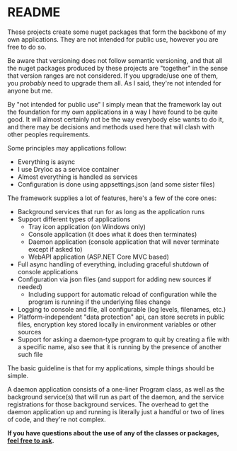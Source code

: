 # README

These projects create some nuget packages that form the backbone of my own applications. They are not
intended for public use, however you are free to do so.

Be aware that versioning does not follow semantic versioning, and that all the nuget packages produced
by these projects are "together" in the sense that version ranges are not considered. If you upgrade/use
one of them, you *probably* need to upgrade them all. As I said, they're not intended for anyone but me.

By "not intended for public use" I simply mean that the framework lay out the
foundation for my own applications in a way I have found to be quite good. It
will almost certainly not be the way everybody else wants to do it, and there
may be decisions and methods used here that will clash with other peoples
requirements.

Some principles may applications follow:

* Everything is async
* I use DryIoc as a service container
* Almost everything is handled as services
* Configuration is done using appsettings.json (and some sister files)

The framework supplies a lot of features, here's a few of the core ones:

* Background services that run for as long as the application runs
* Support different types of applications
    * Tray icon application (on Windows only)
    * Console application (it does what it does then terminates)
    * Daemon application (console application that will never terminate except if asked to)
    * WebAPI application (ASP.NET Core MVC based)
* Full async handling of everything, including graceful shutdown of console applications
* Configuration via json files (and support for adding new sources if needed)
    * Including support for automatic reload of configuration while the program
      is running if the underlying files change
* Logging to console and file, all configurable (log levels, filenames, etc.)
* Platform-independent "data protection" api, can store secrets in
  public files, encryption key stored locally in environment
  variables or other sources
* Support for asking a daemon-type program to quit by creating a file with
  a specific name, also see that it is running by the presence of another
  such file

The basic guideline is that for my applications, simple things should be simple.

A daemon application consists of a one-liner Program class, as well as
the background service(s) that will run as part of the daemon, and
the service registrations for those background services. The overhead to
get the daemon application up and running is literally just a handful or two
of lines of code, and they're not complex.

**If you have questions about the use of any of the classes or packages, [feel free to ask](mailto:lasse@vkarlsen.no).**